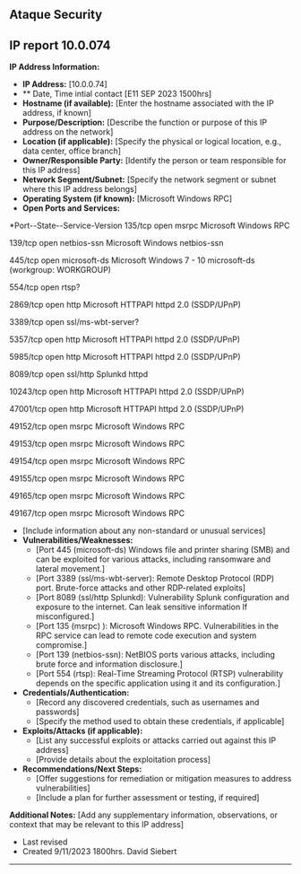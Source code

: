 ## Ataque Security ##

## IP report 10.0.074

**IP Address Information:**

- **IP Address:** [10.0.0.74]
- ** Date, Time intial contact [E11 SEP 2023 1500hrs]
- **Hostname (if available):** [Enter the hostname associated with the IP address, if known]
- **Purpose/Description:** [Describe the function or purpose of this IP address on the network]
- **Location (if applicable):** [Specify the physical or logical location, e.g., data center, office branch]
- **Owner/Responsible Party:** [Identify the person or team responsible for this IP address]
- **Network Segment/Subnet:** [Specify the network segment or subnet where this IP address belongs]
- **Operating System (if known):** [Microsoft Windows RPC]
- **Open Ports and Services:**

*Port--State--Service-Version
135/tcp   open  msrpc              Microsoft Windows RPC

139/tcp   open  netbios-ssn        Microsoft Windows netbios-ssn

445/tcp   open  microsoft-ds       Microsoft Windows 7 - 10 microsoft-ds (workgroup: WORKGROUP)

554/tcp   open  rtsp?

2869/tcp  open  http               Microsoft HTTPAPI httpd 2.0 (SSDP/UPnP)

3389/tcp  open  ssl/ms-wbt-server?

5357/tcp  open  http               Microsoft HTTPAPI httpd 2.0 (SSDP/UPnP)

5985/tcp  open  http               Microsoft HTTPAPI httpd 2.0 (SSDP/UPnP)

8089/tcp  open  ssl/http           Splunkd httpd

10243/tcp open  http               Microsoft HTTPAPI httpd 2.0 (SSDP/UPnP)

47001/tcp open  http               Microsoft HTTPAPI httpd 2.0 (SSDP/UPnP)

49152/tcp open  msrpc              Microsoft Windows RPC

49153/tcp open  msrpc              Microsoft Windows RPC

49154/tcp open  msrpc              Microsoft Windows RPC

49155/tcp open  msrpc              Microsoft Windows RPC

49165/tcp open  msrpc              Microsoft Windows RPC

49167/tcp open  msrpc              Microsoft Windows RPC

  - [Include information about any non-standard or unusual services]
- **Vulnerabilities/Weaknesses:**
  - [Port 445 (microsoft-ds) Windows file and printer sharing (SMB) and can be exploited for various attacks, including ransomware and lateral movement.]
  - [Port 3389 (ssl/ms-wbt-server): Remote Desktop Protocol (RDP) port. Brute-force attacks and other RDP-related exploits]
  - [Port 8089 (ssl/http Splunkd): Vulnerability Splunk configuration and exposure to the internet. Can leak sensitive information If misconfigured.]
  - [Port 135 (msrpc) ): Microsoft Windows RPC. Vulnerabilities in the RPC service can lead to remote code execution and system compromise.]
  - [Port 139 (netbios-ssn): NetBIOS ports various attacks, including brute force and information disclosure.]
  - [Port 554 (rtsp): Real-Time Streaming Protocol (RTSP) vulnerability depends on the specific application using it and its configuration.]
- **Credentials/Authentication:**
  - [Record any discovered credentials, such as usernames and passwords]
  - [Specify the method used to obtain these credentials, if applicable]
- **Exploits/Attacks (if applicable):**
  - [List any successful exploits or attacks carried out against this IP address]
  - [Provide details about the exploitation process]
- **Recommendations/Next Steps:**
  - [Offer suggestions for remediation or mitigation measures to address vulnerabilities]
  - [Include a plan for further assessment or testing, if required]

**Additional Notes:**
[Add any supplementary information, observations, or context that may be relevant to this IP address]


- Last revised
- Created 9/11/2023 1800hrs. David Siebert 
---



